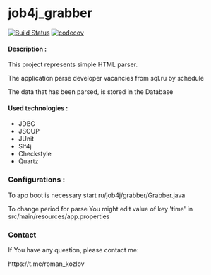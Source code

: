 <h1>job4j_grabber</h1>

[![Build Status](https://travis-ci.com/k-r-3/job4j_grabber.svg?branch=master)](https://travis-ci.com/k-r-3/job4j_grabber)
[![codecov](https://codecov.io/gh/k-r-3/job4j_grabber/branch/master/graph/badge.svg)](https://codecov.io/gh/k-r-3/job4j_grabber)

<h4>Description :</h4>
<p>
This project represents simple HTML parser.</p>
<p>The application parse developer vacancies from sql.ru by schedule</p>
<p>The data that has been parsed, is stored in the Database</p>
<h4>
Used technologies :
</h4>
<ul>
<li>JDBC</li>
<li>JSOUP</li>
<li>JUnit</li>
<li>Slf4j</li>
<li>Checkstyle</li>
<li>Quartz</li>
</ul>
<h3>
Configurations :
</h3>
<p>
To app boot is necessary start ru/job4j/grabber/Grabber.java
</p>
<p>
To change period for parse You might edit value of key 'time'
in src/main/resources/app.properties
</p>
<h3>Contact</h3>
<p>If You have any question, please contact me:</p>
<p>https://t.me/roman_kozlov</p>
